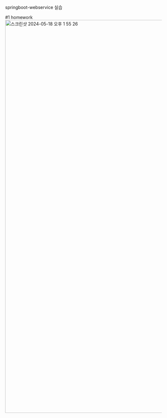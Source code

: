 springboot-webservice 실습

#1 homework
<img width="1259" alt="스크린샷 2024-05-18 오후 1 55 26" src="https://github.com/sijoon/springboot-webservice/assets/5387162/760729f9-484a-48fd-b1c4-fa31737501a6">
